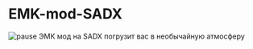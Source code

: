 # EMK-mod-SADX

![pause](https://user-images.githubusercontent.com/79759271/218897453-17d7bdc7-4362-4e79-a415-b90cf1e2d76e.png)
ЭМК мод на SADX погрузит вас в необычайную атмосферу

